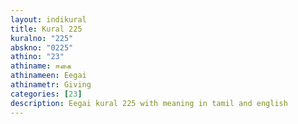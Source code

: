 ```yaml
---
layout: indikural
title: Kural 225
kuralno: "225"
abskno: "0225"
athino: "23"
athiname: ஈகை
athinameen: Eegai
athinametr: Giving
categories: [23]
description: Eegai kural 225 with meaning in tamil and english 
---
```


